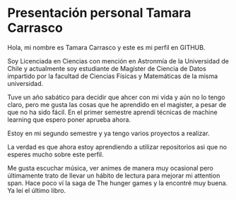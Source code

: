 # Presentación personal Tamara Carrasco 

Hola, mi nombre es Tamara Carrasco y este es mi perfil en GITHUB.

Soy Licenciada en Ciencias con mención en Astronmía de la Universidad de Chile y actualmente soy estudiante de Magíster de Ciencia de Datos impartido por la facultad de Ciencias Físicas y Matemáticas de la misma universidad.

Tuve un año sabático para decidir que ahcer con mi vida y aún no lo tengo claro, pero me gusta las cosas que he aprendido en el magister, a pesar de que no ha sido fácil. En el primer semestre aprendí técnicas de machine learning que espero poner aprueba ahora.

Estoy en mi segundo semestre y ya tengo varios proyectos a realizar.

La verdad es que ahora estoy aprendiendo a utilizar repositorios asi que no esperes mucho sobre este perfil.

Me gusta escuchar música, ver animes de manera muy ocasional pero últimamente trato de llevar un hábito de lectura para mejorar mi attention span. Hace poco ví la saga de The hunger games y la encontré muy buena. Ya leí el último libro.

